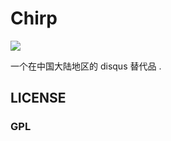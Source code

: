 Chirp
======
![](https://api.travis-ci.org/joway/Chirp.svg?branch=master)

一个在中国大陆地区的 disqus 替代品 .


LICENSE
---

### GPL